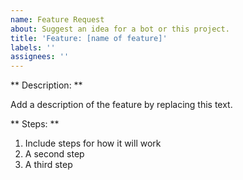 ```yaml
---
name: Feature Request
about: Suggest an idea for a bot or this project.
title: 'Feature: [name of feature]'
labels: ''
assignees: ''
---
```


** Description: **

Add a description of the feature by replacing this text. 

** Steps: **

1. Include steps for how it will work
1. A second step
1. A third step